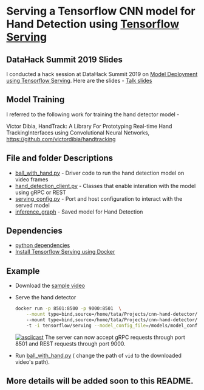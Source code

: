 # Serving a Tensorflow CNN model for Hand Detection using [Tensorflow Serving](https://www.tensorflow.org/tfx/guide/serving)


## DataHack Summit 2019 Slides
I conducted a hack session at DataHack Summit 2019 on [Model Deployment using Tensorflow Serving](https://www.analyticsvidhya.com/datahack-summit-2019/schedule/hack-session-all-you-need-to-know-about-deploying-dl-models-using-tensorflow/). Here are the slides - [Talk slides](https://docs.google.com/presentation/d/1-NKPK4XU8BXYBbre_GYseep4RAwPl0ebzscIgOb00bw/edit?usp=sharing)


## Model Training

I referred to the following work for training the hand detector model - 

Victor Dibia, HandTrack: A Library For Prototyping Real-time Hand TrackingInterfaces using Convolutional Neural Networks, https://github.com/victordibia/handtracking 

## File and folder Descriptions

* [ball_with_hand.py](ball_with_hand.py) - Driver code to run the hand detection model on video frames
* [hand_detection_client.py](hand_detection_client.py) - Classes that enable interation with the model using gRPC or REST
* [serving_config.py](tf_serving/serving_config.py) - Port and host configuration to interact with the served model
* [inference_graph](inference_graph) - Saved model for Hand Detection

## Dependencies

* [python dependencies](requirements.txt)
* [Install Tensorflow Serving using Docker](https://github.com/tensorflow/serving/blob/master/tensorflow_serving/g3doc/docker.md)

## Example

* Download the [sample video](https://drive.google.com/file/d/1W9Mi51EICjUCk0HPDrV2qnV6CMMc62Ra/view?usp=sharing)
* Serve the hand detector

    ```bash
    docker run -p 8501:8500 -p 9000:8501  \
        --mount type=bind,source=/home/tata/Projects/cnn-hand-detector/inference_graph/,target=/models/inference_graph  \ 
        --mount type=bind,source=/home/tata/Projects/cnn-hand-detector/inference_graph/model_config.config,target=/models/model_config.config \  
        -t -i tensorflow/serving --model_config_file=/models/model_config.config --model_config_file_poll_wait_seconds=10 \  --enable_model_warmup=true
    ```
    [![asciicast](https://asciinema.org/a/L86BFXVcRqCngY6Y60UPI2I12.svg)](https://asciinema.org/a/L86BFXVcRqCngY6Y60UPI2I12)
    The server can now accept gRPC requests through port 8501 and REST requests through port 9000.
* Run [ball_with_hand.py](ball_with_hand.py) ( change the path of `vid` to the downloaded video's path).

## More details will be added soon to this README. 